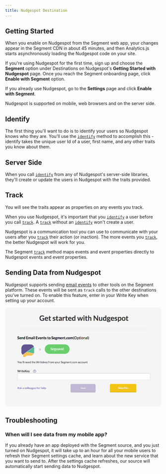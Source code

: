 ```yaml
---
title: Nudgespot Destination
---
```


## Getting Started

When you enable on Nudgespot from the Segment web app, your changes appear in the Segment CDN in about 45 minutes, and then Analytics.js starts asynchronously loading the Nudgespot code on your site.

If you're using Nudgespot for the first time, sign up and choose the **Segment** option under Destinations on Nudgespot's **Getting Started with Nudgespot** page. Once you reach the Segment onboarding page, click **Enable with Segment** option.

If you already use Nudgespot, go to the **Settings** page and click **Enable with Segment**.

Nudgespot is supported on mobile, web browsers and on the server side.

## Identify

The first thing you'll want to do is to identify your users so Nudgespot knows who they are. You'll use the [`identify`](/docs/connections/spec/identify/) method to accomplish this - identify takes the unique user Id of a user, first name, and any other traits you know about them.

## Server Side

When you call [`identify`](/docs/connections/spec/identify/) from any of Nudgespot's server-side libraries, they'll create or update the users in Nudgespot with the traits provided.

## Track

You will see the traits appear as properties on any events you track.

When you use Nudgespot, it's important that you [`identify`](/docs/connections/spec/identify/) a user before you call [`track`](/docs/connections/spec/track/). A [`track`](/docs/connections/spec/track/) without an [`identify`](/docs/connections/spec/identify/) won't create a user.

Nudgespot is a communication tool you can use to communicate with your users after you [`track`](/docs/connections/spec/track/) their action (or inaction). The more events you [`track`](/docs/connections/spec/track/), the better Nudgespot will work for you.

The Segment [`track`](/docs/connections/spec/track/) method maps events and event properties directly to Nudgespot events and event properties.


## Sending Data from Nudgespot

Nudgespot supports sending [email events](/docs/connections/spec/email/) to other tools on the Segment platform. These events will be sent as `track` calls to the other destinations you've turned on. To enable this feature, enter in your Write Key when setting up your account.

![Send email events from Nudgespot](images/h911sko8RG.png)

## Troubleshooting

### When will I see data from my mobile app?

If you already have an app deployed with the Segment source, and you just turned on Nudgespot, it will take up to an hour for all your mobile users to refresh their Segment settings cache, and learn about the new service that you want to send to. After the settings cache refreshes, our source will automatically start sending data to Nudgespot.
